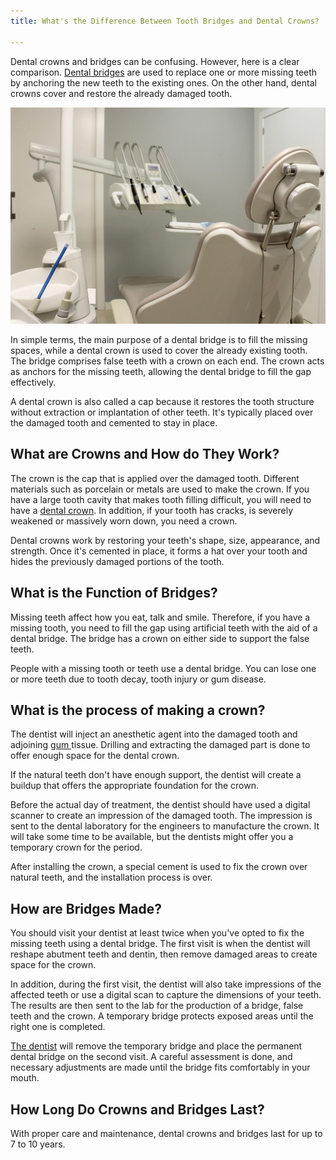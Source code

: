 ```yaml
---
title: What's the Difference Between Tooth Bridges and Dental Crowns?

---
```

Dental crowns and bridges can be confusing. However, here is a clear comparison. [Dental bridges](https://en.wikipedia.org/wiki/Bridge_(dentistry)) are used to replace one or more missing teeth by anchoring the new teeth to the existing ones. On the other hand, dental crowns cover and restore the already damaged tooth.

![](/uploads/dental-g02833d2e2_1280.jpg)

In simple terms, the main purpose of a dental bridge is to fill the missing spaces, while a dental crown is used to cover the already existing tooth. The bridge comprises false teeth with a crown on each end. The crown acts as anchors for the missing teeth, allowing the dental bridge to fill the gap effectively.

A dental crown is also called a cap because it restores the tooth structure without extraction or implantation of other teeth. It's typically placed over the damaged tooth and cemented to stay in place.

## What are Crowns and How do They Work?

The crown is the cap that is applied over the damaged tooth. Different materials such as porcelain or metals are used to make the crown. If you have a large tooth cavity that makes tooth filling difficult, you will need to have a [dental crown](https://www.nudentistry.com/houston-tx/restorative-dentistry/tooth-crown/). In addition, if your tooth has cracks, is severely weakened or massively worn down, you need a crown.

Dental crowns work by restoring your teeth's shape, size, appearance, and strength. Once it's cemented in place, it forms a hat over your tooth and hides the previously damaged portions of the tooth.

## What is the Function of Bridges?

Missing teeth affect how you eat, talk and smile. Therefore, if you have a missing tooth, you need to fill the gap using artificial teeth with the aid of a dental bridge. The bridge has a crown on either side to support the false teeth.

People with a missing tooth or teeth use a dental bridge. You can lose one or more teeth due to tooth decay, tooth injury or gum disease.

## What is the process of making a crown?

The dentist will inject an anesthetic agent into the damaged tooth and adjoining [gum ](https://en.wikipedia.org/wiki/Gums)tissue. Drilling and extracting the damaged part is done to offer enough space for the dental crown.

If the natural teeth don't have enough support, the dentist will create a buildup that offers the appropriate foundation for the crown.

Before the actual day of treatment, the dentist should have used a digital scanner to create an impression of the damaged tooth. The impression is sent to the dental laboratory for the engineers to manufacture the crown. It will take some time to be available, but the dentists might offer you a temporary crown for the period.

After installing the crown, a special cement is used to fix the crown over natural teeth, and the installation process is over.

## How are Bridges Made?

You should visit your dentist at least twice when you've opted to fix the missing teeth using a dental bridge. The first visit is when the dentist will reshape abutment teeth and dentin, then remove damaged areas to create space for the crown.

In addition, during the first visit, the dentist will also take impressions of the affected teeth or use a digital scan to capture the dimensions of your teeth. The results are then sent to the lab for the production of a bridge, false teeth and the crown. A temporary bridge protects exposed areas until the right one is completed.

[The dentist](https://www.nudentistry.com/houston-tx/our-doctors/dr-akers/) will remove the temporary bridge and place the permanent dental bridge on the second visit. A careful assessment is done, and necessary adjustments are made until the bridge fits comfortably in your mouth.

## How Long Do Crowns and Bridges Last?

With proper care and maintenance, dental crowns and bridges last for up to 7 to 10 years.